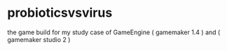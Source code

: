 # probioticsvsvirus
the game build for my study case of GameEngine ( gamemaker 1.4 ) and ( gamemaker studio 2 )
